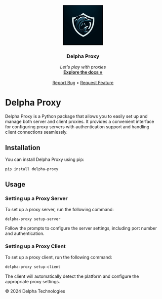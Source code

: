 <div align="center">
  <a href="https://github.com/Delpha-Assistant/delpha_proxy">
    <img src="assets/logo.webp" alt="Logo" width="130">
  </a>

  <h3 align="center">Delpha Proxy</h3>

  <p align="center">
    <i>Let's play with proxies</i>
    <br />
    <a href="https://github.com/Delpha-Assistant/delpha_proxy"><strong>Explore the docs »</strong></a>
    <br />
    <br />
    <a href="https://github.com/Delpha-Assistant/delpha_proxy/issues">Report Bug</a>
    •
    <a href="https://github.com/Delpha-Assistant/delpha_proxy/issues">Request Feature</a>
  </p>
</div>

# Delpha Proxy

Delpha Proxy is a Python package that allows you to easily set up and manage both server and client proxies. It provides a convenient interface for configuring proxy servers with authentication support and handling client connections seamlessly.

## Installation

You can install Delpha Proxy using pip:

```bash
pip install delpha-proxy
```

## Usage

### Setting up a Proxy Server

To set up a proxy server, run the following command:

```bash
delpha-proxy setup-server
```

Follow the prompts to configure the server settings, including port number and authentication.

### Setting up a Proxy Client

To set up a proxy client, run the following command:

```bash
delpha-proxy setup-client
```

The client will automatically detect the platform and configure the appropriate proxy settings.



© 2024 Delpha Technologies